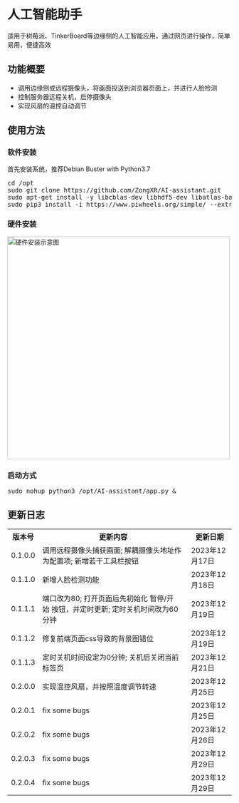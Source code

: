 <h1>人工智能助手</h1>
<p>适用于树莓派、TinkerBoard等边缘侧的人工智能应用，通过网页进行操作，简单易用，便捷高效</p>
<h2>功能概要</h2>
<ul>
<li>调用边缘侧或远程摄像头，将画面投送到浏览器页面上，并进行人脸检测</li>
<li>控制服务器远程关机，启停摄像头</li>
<li>实现风扇的温控自动调节</li>
</ul>
<h2>使用方法</h2>
<h3>软件安装</h3>
<p>首先安装系统，推荐Debian Buster with Python3.7</p>
<pre>
cd /opt
sudo git clone https://github.com/ZongXR/AI-assistant.git
sudo apt-get install -y libcblas-dev libhdf5-dev libatlas-base-dev
sudo pip3 install -i https://www.piwheels.org/simple/ --extra-index-url https://pypi.org/simple -r ./requirements.txt
</pre>
<h3>硬件安装</h3>
<a href="https://blog.bombox.org/2021-08-28/raspberrypi-autofan/" target="_blank"><img src="https://blog.bombox.org/images/post/raspberrypi/fan_wiring.png" alt="硬件安装示意图" width="500"></a><br />
<h3>启动方式</h3>
<pre>
sudo nohup python3 /opt/AI-assistant/app.py &
</pre>
<h2>更新日志</h2>
<table>
<tr>
<th>版本号</th><th>更新内容</th><th>更新日期</th>
</tr>
<tr>
<td>0.1.0.0</td><td>调用远程摄像头捕获画面; 解耦摄像头地址作为配置项; 新增若干工具栏按钮</td><td>2023年12月17日</td>
</tr>
<tr>
<td>0.1.1.0</td><td>新增人脸检测功能</td><td>2023年12月18日</td>
</tr>
<tr>
<td>0.1.1.1</td><td>端口改为80;&nbsp;打开页面后先初始化&nbsp;暂停/开始&nbsp;按钮，并定时更新;&nbsp;定时关机时间改为60分钟</td><td>2023年12月19日</td>
</tr>
<tr>
<td>0.1.1.2</td><td>修复前端页面css导致的背景图错位</td><td>2023年12月19日</td>
</tr>
<tr>
<td>0.1.1.3</td><td>定时关机时间设定为0分钟;&nbsp;关机后关闭当前标签页</td><td>2023年12月21日</td>
</tr>
<tr>
<td>0.2.0.0</td><td>实现温控风扇，并按照温度调节转速</td><td>2023年12月25日</td>
</tr>
<tr>
<td>0.2.0.1</td><td>fix some bugs</td><td>2023年12月25日</td>
</tr>
<tr>
<td>0.2.0.2</td><td>fix some bugs</td><td>2023年12月26日</td>
</tr>
<tr>
<td>0.2.0.3</td><td>fix some bugs</td><td>2023年12月29日</td>
</tr>
<tr>
<td>0.2.0.4</td><td>fix some bugs</td><td>2023年12月29日</td>
</tr>
</table>
